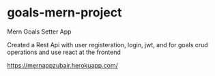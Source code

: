 # goals-mern-project
Mern Goals Setter App

Created a Rest Api with user registeration, login, jwt, and for goals crud operations and use react at the frontend

https://mernappzubair.herokuapp.com/
